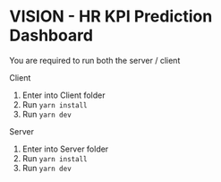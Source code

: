 # VISION - HR KPI Prediction Dashboard

You are required to run both the server / client

Client
1. Enter into Client folder
2. Run `yarn install`
3. Run `yarn dev`

Server
1. Enter into Server folder
2. Run `yarn install`
3. Run `yarn dev`